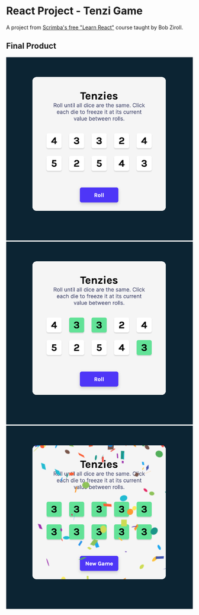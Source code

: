 # React Project - Tenzi Game

A project from [Scrimba's free "Learn React"](https://scrimba.com/learn/learnreact/) course taught by Bob Ziroll.

## Final Product

![New Game](https://github.com/john-ngai/react_tenzies/blob/main/docs/01_New-Game.png)
![Some Held Dies](https://github.com/john-ngai/react_tenzies/blob/main/docs/02_Held-Dies.png)
![Completed Game](https://github.com/john-ngai/react_tenzies/blob/main/docs/03_Completed-Game.png)